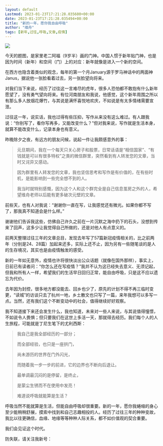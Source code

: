 ```yaml
---
layout: default
Lastmod: 2023-01-23T17:21:28.035600+00:00
date: 2023-01-23T17:21:28.035494+00:00
title: "新的一年，愿你我自由呼吸"
author: "维舟"
tags: [新年,过往,呼吸,文章,疫情]
---
```


![](https://images.weserv.nl/?url=https%3A//mmbiz.qpic.cn/mmbiz_jpg/a5gPZh3sTSvhLQWrLw47TmAicSJPAGrA3iaVNoVMMMkS9yTQiaL7XgQugbVelydpjDlR7FN5ae0qjfpCShL9Af8eA/640%3Fwx_fmt%3Djpeg)

今天的题图，是家里老二阿福（9岁半）画的门神。中国人惯于新年贴门神，也是因为时间（新年）和空间（门）上的对应：新年就像是进入一个新的空间。

在西方也隐含着类似的观念，每年的第一个月January源于罗马神话中的两面神Janus，据说他一张脸看着过去，另一张脸望向将来。  

对我们当下来说，经历了过往这一言难尽的虎年，很多人恐怕都不敢抱有什么新年愿望了，没有勇气望向将来。有位河南朋友和我说，他感觉，这个新年周围之所以有那么多人放烟花爆竹，与其说是满怀喜悦地欢庆，不如说是有太多情绪需要宣泄。  

过往这一年，说实话，我也过得有些压抑，写作从来没有这么难过。有人跟我说：“你别写了，看你写再多，又能改变什么？”但对我来说，写作就是生活本身，就算不能改变什么，记录本身也有意义。

昨晚除夕之夜，有远方的朋友问候，说起一件让我颇感意外的事：

> 元旦期间，我在一个每天只关心房子和股票，日常话语是“相信国家”、“有钱就是可以有很多特权”之类的微信群里，突然看到有人转发您的文章，当时又诧异又感动。
> 
>   
> 
> 因为群里有人转发您的文章，我也坚信思考和写作是有价值的，在有些时机，是能影响到一些完全想不到的人。
> 
>   
> 
> 我当时就特别感慨，因为这个人和这个群完全是自己信息茧房之外的人，希望维舟老师以后能有更多破次元壁的文章。

前些天，也有人对我说：“谢谢你一直在写，让我感觉还有微光。如果你都不写了，那我真不知道会是什么样。”

谢谢他们告诉我这些，仿佛自己许久之前在一片沉默之海中扔下的石头，没想到传来了回声，这多少让我觉得自己所做的，还是对他人有点意义的。

前两天整理过往三年的文章总目，发现去年写了57篇新冠疫情相关的，比之前两年（分别是24、28篇）加起来还多，实际上还不止，因为另有一些随笔谈的是人的生存境况，其实也是由疫情触发的感受。  

新的一年如无意外，疫情也许将很快淡出公众话题（就像在国外那样），事实上，日前已有读者问：“你怎么还在写疫情？”我并不认为这已经失去意义、无须记起，但我和所有人一样，希望我们的生活早日回归正常，能自由呼吸，只是这不应以遗忘为代价。

去年因为封控，很多地方都没能去、回乡也少了，原先的计划不得不再三临时变更，“读城”的访谈只去了杭州一地，乡土散文也只写了一篇，来年我想可以多写一点。当然，还有我们这个不断变动中的社会，值得继续好好观察。

我不知道接下来还会发生什么，我也知道，未来对一些人来说，与其说值得憧憬，不如说令人畏惧；但只要我们在这世上多活一天，那就得去经历。我们每个人的人生旅程，可能就是丁尼生笔下的尤利西斯：

> 我自己是我全部经历的一部分；
> 
> 而全部经验，也只是一座拱门，
> 
> 尚未游历的世界在门外闪光，
> 
> 而随着我一步一步的前进，它的边界也不断向后退让。
> 
> 最单调最沉闷的是停留，是终止，
> 
> 是蒙尘生锈而不在使用中发亮！
> 
> 难道说呼吸就能算是生活？

呼吸当然不能就算是生活，但能自由呼吸却很重要。新的一年，愿你我蜷缩的身心至少能稍稍舒展，摸索中找到和自己志趣相投的人。经历了过往三年的种种变故，我比以往更确信，血缘、地缘等等种种人际关系，都不如价值观的契合重要。

我们会见证这个时代。

防失联，请关注我新号：

